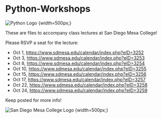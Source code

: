 # Python-Workshops

![Python Logo](https://www.python.org/static/community_logos/python-logo-master-v3-TM.png) {width=500px;}

These are files to accompany class lectures at San Diego Mesa College!

Please RSVP a seat for the lecture:
* Oct 1, https://www.sdmesa.edu/calendar/index.php?eID=3252
* Oct 3, https://www.sdmesa.edu/calendar/index.php?eID=3253
* Oct 8, https://www.sdmesa.edu/calendar/index.php?eID=3254
* Oct 10, https://www.sdmesa.edu/calendar/index.php?eID=3255
* Oct 15, https://www.sdmesa.edu/calendar/index.php?eID=3256
* Oct 17, https://www.sdmesa.edu/calendar/index.php?eID=3257
* Oct 22, https://www.sdmesa.edu/calendar/index.php?eID=3258
* Oct 24, https://www.sdmesa.edu/calendar/index.php?eID=3259

Keep posted for more info!

![San Diego Mesa College Logo](https://www.sdccd.edu/docs/district/logos/Campus%20logos/mesaWithDO_color_horiz.png) {width=500px;}
